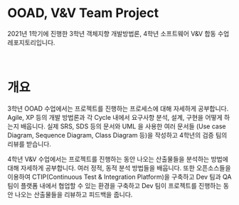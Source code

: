 # OOAD, V&V Team Project
2021년 1학기에 진행한 3학년 객체지향 개발방법론, 4학년 소프트웨어 V&V 합동 수업 레포지토리입니다.

<br>

# 개요

 3학년 OOAD 수업에서는 프로젝트를 진행하는 프로세스에 대해 자세하게 공부합니다. Agile, XP 등의 개발 방법론과 각 Cycle 내에서 요구사항 분석, 설계, 구현을 어떻게 하는지 배웁니다. 실제 SRS, SDS 등의 문서와 UML 을 사용한 여러 문서들 (Use case Diagram, Sequence Diagram, Class Diagram 등)을 작성하고 4학년의 검증 팀의 리뷰를 받습니다.

 4학년 V&V 수업에서는 프로젝트를 진행하는 동안 나오는 산출물들을 분석하는 방법에 대해 자세하게 공부합니다. 여러 정적, 동적 분석 방법들을 배웁니다. 또한 오픈소스들을 이용하여 CTIP(Continuous Test & Integration Platform)을 구축하고 Dev 팀과 QA 팀이 플랫폼 내에서 협업할 수 있는 환경을 구축하고 Dev 팀이 프로젝트를 진행하는 동안 나오는 산출물들을 리뷰하고 피드백을 줍니다.

<br>

